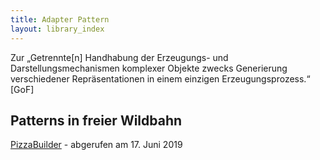 ```yaml
---
title: Adapter Pattern
layout: library_index
---
```


<p class="note">
    Zur „Getrennte[n] Handhabung der Erzeugungs- und Darstellungsmechanismen komplexer Objekte zwecks Generierung verschiedener Repräsentationen in einem einzigen Erzeugungsprozess.“ [GoF]
</p>

## Patterns in freier Wildbahn

[PizzaBuilder](https://github.com/bendisposto/propra_vl_pattern/tree/master/src/builder_pattern) - abgerufen am 17. Juni 2019
